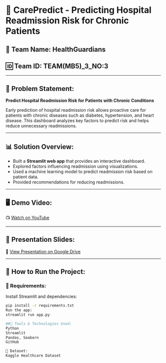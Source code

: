 # 🏥 CarePredict - Predicting Hospital Readmission Risk for Chronic Patients

## 👥 Team Name: HealthGuardians
## 🆔 Team ID: TEAM(MB5)_3_NO:3

---

## 📌 Problem Statement:
**Predict Hospital Readmission Risk for Patients with Chronic Conditions**

Early prediction of hospital readmission risk allows proactive care for patients with chronic diseases such as diabetes, hypertension, and heart disease. This dashboard analyzes key factors to predict risk and helps reduce unnecessary readmissions.

---

## 📊 Solution Overview:
- Built a **Streamlit web app** that provides an interactive dashboard.
- Explored factors influencing readmission using visualizations.
- Used a machine learning model to predict readmission risk based on patient data.
- Provided recommendations for reducing readmissions.

---

## 🖥️ Demo Video:
📺 [Watch on YouTube](https://youtu.be/28DiDfUrq1M?si=y3TXcLjxCNHli_qo)

---

## 🧾 Presentation Slides:
📂 [View Presentation on Google Drive](https://docs.google.com/presentation/d/1DYx0eVwsUGe_3Z0RJ6WtomwFEZQ0Dwdz/edit?usp=drive_link&ouid=104915147483863183103&rtpof=true&sd=true)

---

## 🚀 How to Run the Project:

### 🔧 Requirements:
Install Streamlit and dependencies:
```bash
pip install -r requirements.txt
Run the app:
streamlit run app.py

##🧰 Tools & Technologies Used:
Python
Streamlit
Pandas, Seaborn
GitHub

📁 Dataset:
Kaggle Healthcare Dataset
